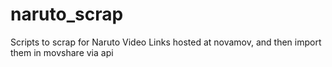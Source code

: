 naruto_scrap
============

Scripts to scrap for Naruto Video Links hosted at novamov, and then import them in movshare via api
